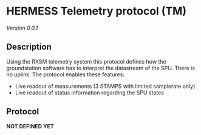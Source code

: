 # HERMESS Telemetry protocol (TM)
_Version 0.0.1_


## Description
Using the RXSM telemetry system this protocol defines how the groundstation software
has to interpret the datastream of the SPU. There is no uplink. The protocol enables
these features:

* Live readout of measurements (3 STAMPS with limited samplerate only)
* Live readout of status information regarding the SPU states


## Protocol
**NOT DEFINED YET**